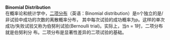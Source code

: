 **Binomial Distribution**  
在概率论和统计学中，[二项分布](https://zh.wikipedia.org/wiki/%E4%BA%8C%E9%A0%85%E5%88%86%E4%BD%88)（英语：Binomial distribution）是n个独立的是/非试验中成功的次数的离散概率分布，
其中每次试验的成功概率为p。这样的单次成功/失败试验又称为伯努利试验(Bernoulli trial)。实际上，当n = 1时，二项分布就是伯努利分
布。二项分布是显著性差异的二项试验的基础。  
